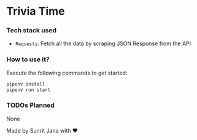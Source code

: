 # Trivia Time

### Tech stack used

- `Requests`: Fetch all the data by scraping JSON Response from the API

### How to use it?

Execute the following commands to get started:
```sh
pipenv install
pipenv run start
```

### TODOs Planned

None

Made by Sunrit Jana with ❤️
